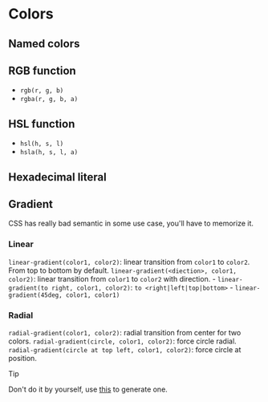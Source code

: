 # Colors

## Named colors

## RGB function

- `rgb(r, g, b)`
- `rgba(r, g, b, a)`

## HSL function

- `hsl(h, s, l)`
- `hsla(h, s, l, a)`

## Hexadecimal literal


## Gradient

CSS has really bad semantic in some use case, you'll have to memorize it.

### Linear

`linear-gradient(color1, color2)`: linear transition from `color1` to `color2`. From top to bottom by default.
`linear-gradient(<diection>, color1, color2)`: linear transition from `color1` to `color2` with direction.
    - `linear-gradient(to right, color1, color2)`: `to <right|left|top|bottom>`
    - `linear-gradient(45deg, color1, color1)`

### Radial

`radial-gradient(color1, color2)`: radial transition from center for two colors.
`radial-gradient(circle, color1, color2)`: force circle radial.
`radial-gradient(circle at top left, color1, color2)`: force circle at position.

> [!TIP]
> Don't do it by yourself, use [this](cssgradient.io) to generate one.

